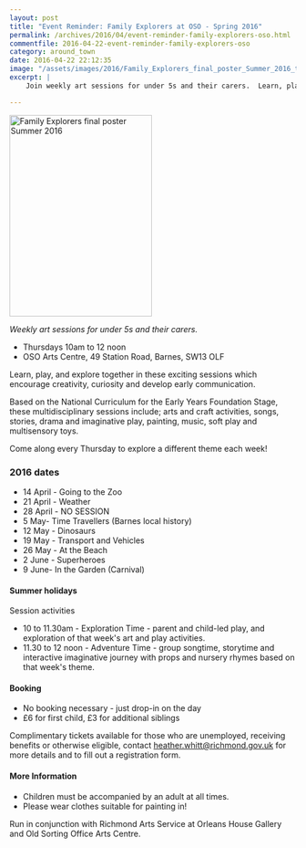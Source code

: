 ```yaml
---
layout: post
title: "Event Reminder: Family Explorers at OSO - Spring 2016"
permalink: /archives/2016/04/event-reminder-family-explorers-oso.html
commentfile: 2016-04-22-event-reminder-family-explorers-oso
category: around_town
date: 2016-04-22 22:12:35
image: "/assets/images/2016/Family_Explorers_final_poster_Summer_2016_thumb.jpg"
excerpt: |
    Join weekly art sessions for under 5s and their carers.  Learn, play, and explore together in these exciting sessions which encourage creativity, curiosity and develop early communication.

---
```


<a href="/assets/images/2016/Family_Explorers_final_poster_Summer_2016.jpg" title="See larger version of - Family Explorers final poster Summer 2016"><img src="/assets/images/2016/Family_Explorers_final_poster_Summer_2016_thumb.jpg" width="250" height="353" alt="Family Explorers final poster Summer 2016" class="photo right" /></a>

*Weekly art sessions for under 5s and their carers.*

-   Thursdays 10am to 12 noon
-   OSO Arts Centre, 49 Station Road, Barnes, SW13 OLF

Learn, play, and explore together in these exciting sessions which encourage creativity, curiosity and develop early communication.

Based on the National Curriculum for the Early Years Foundation Stage, these multidisciplinary sessions include; arts and craft activities, songs, stories, drama and imaginative play, painting, music, soft play and multisensory toys.

Come along every Thursday to explore a different theme each week!

### 2016 dates

-   14 April - Going to the Zoo
-   21 April - Weather
-   28 April - NO SESSION
-   5 May- Time Travellers (Barnes local history)
-   12 May - Dinosaurs
-   19 May - Transport and Vehicles
-   26 May - At the Beach
-   2 June - Superheroes
-   9 June- In the Garden (Carnival)

#### Summer holidays

Session activities

-   10 to 11.30am - Exploration Time - parent and child-led play, and exploration of that week's art and play activities.
-   11.30 to 12 noon - Adventure Time - group songtime, storytime and interactive imaginative journey with props and nursery rhymes based on that week's theme.

#### Booking

-   No booking necessary - just drop-in on the day
-   £6 for first child, £3 for additional siblings

Complimentary tickets available for those who are unemployed, receiving benefits or otherwise eligible, contact <heather.whitt@richmond.gov.uk> for more details and to fill out a registration form.

#### More Information

-   Children must be accompanied by an adult at all times.
-   Please wear clothes suitable for painting in!

Run in conjunction with Richmond Arts Service at Orleans House Gallery and Old Sorting Office Arts Centre.
